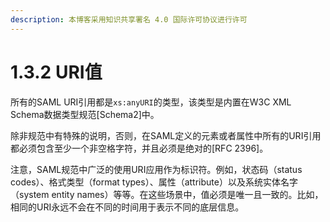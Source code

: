 ```yaml
---
description: 本博客采用知识共享署名 4.0 国际许可协议进行许可
---
```


# 1.3.2 URI值

所有的SAML URI引用都是`xs:anyURI`的类型，该类型是内置在W3C XML Schema数据类型规范\[Schema2]中。

除非规范中有特殊的说明，否则，在SAML定义的元素或者属性中所有的URI引用都必须包含至少一个非空格字符，并且必须是绝对的\[RFC 2396]。

注意，SAML规范中广泛的使用URI应用作为标识符。例如，状态码（status codes）、格式类型（format types）、属性（attribute）以及系统实体名字（system entity names）等等。在这些场景中，值必须是唯一且一致的。比如，相同的URI永远不会在不同的时间用于表示不同的底层信息。
